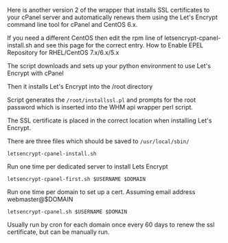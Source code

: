 Here is another version 2 of the wrapper that installs SSL certificates to your cPanel server and automatically renews them using the Let's Encrypt command line tool for cPanel and CentOS 6.x. 

If you need a different CentOS then edit the rpm line of letsencrypt-cpanel-install.sh and see this page for the correct entry.
How to Enable EPEL Repository for RHEL/CentOS 7.x/6.x/5.x

The script downloads and sets up your python environment to use Let's Encrypt with cPanel

Then it installs Let's Encrypt into the /root directory

Script generates the `/root/installssl.pl` and prompts for the root password which is inserted into the WHM api wrapper perl script. 

The SSL certificate is placed in the correct location when installing Let's Encrypt.

There are three files which should be saved to `/usr/local/sbin/`

`letsencrypt-cpanel-install.sh`

Run one time per dedicated server to install Lets Encrypt

`letsencrypt-cpanel-first.sh $USERNAME $DOMAIN`

Run one time per domain to set up a cert. Assuming email address webmaster@$DOMAIN

`letsencrypt-cpanel.sh $USERNAME $DOMAIN`

Usually run by cron for each domain once every 60 days to renew the ssl certificate, but can be manually run.